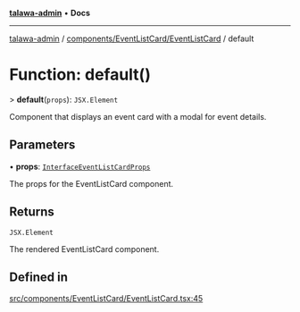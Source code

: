 [**talawa-admin**](../../../../README.md) • **Docs**

***

[talawa-admin](../../../../modules.md) / [components/EventListCard/EventListCard](../README.md) / default

# Function: default()

\> **default**(`props`): `JSX.Element`

Component that displays an event card with a modal for event details.

## Parameters

• **props**: [`InterfaceEventListCardProps`](../interfaces/InterfaceEventListCardProps.md)

The props for the EventListCard component.

## Returns

`JSX.Element`

The rendered EventListCard component.

## Defined in

[src/components/EventListCard/EventListCard.tsx:45](https://github.com/PalisadoesFoundation/talawa-admin/blob/7496bb3a4c3730e7e3caee73f8bf91c3031e4ae6/src/components/EventListCard/EventListCard.tsx#L45)
